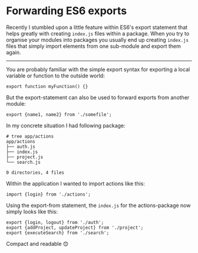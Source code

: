 # Forwarding ES6 exports

Recently I stumbled upon a little feature within ES6's export statement that
helps greatly with creating `index.js` files within a package. When you try to
organise your modules into packages you usually end up creating `index.js` files
that simply import elements from one sub-module and export them again.

----------

You are probably familiar with the simple export syntax for exporting a local
variable or function to the outside world:

```
export function myFunction() {}
```

But the export-statement can also be used to forward exports from another
module:

```
export {name1, name2} from './somefile';
```

In my concrete situation I had following package:

```
# tree app/actions
app/actions
├── auth.js
├── index.js
├── project.js
└── search.js

0 directories, 4 files
```

Within the application I wanted to import actions like this:

```
import {login} from './actions';
```

Using the export-from statement, the `index.js` for the actions-package now
simply looks like this:

```
export {login, logout} from './auth';
export {addProject, updateProject} from './project';
export {executeSearch} from './search';
```

Compact and readable 😊
